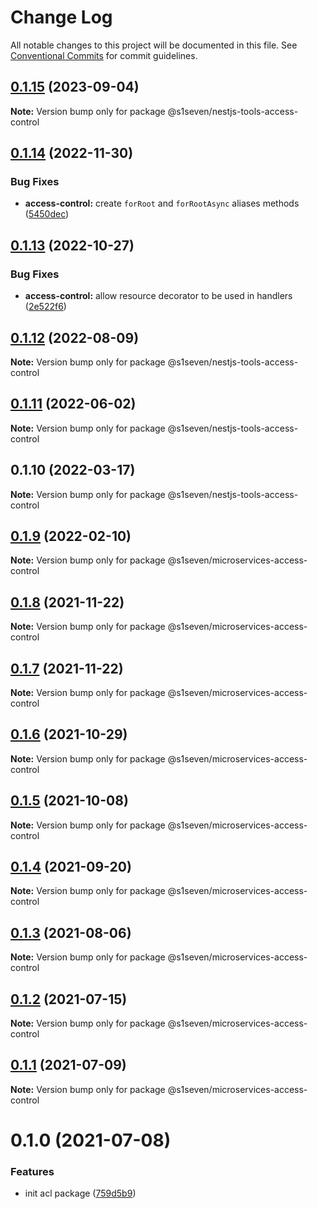 # Change Log

All notable changes to this project will be documented in this file.
See [Conventional Commits](https://conventionalcommits.org) for commit guidelines.

## [0.1.15](https://github.com/s1seven/nestjs-tools/compare/@s1seven/nestjs-tools-access-control@0.1.14...@s1seven/nestjs-tools-access-control@0.1.15) (2023-09-04)

**Note:** Version bump only for package @s1seven/nestjs-tools-access-control

## [0.1.14](https://github.com/s1seven/nestjs-tools/compare/@s1seven/nestjs-tools-access-control@0.1.13...@s1seven/nestjs-tools-access-control@0.1.14) (2022-11-30)

### Bug Fixes

- **access-control:** create `forRoot` and `forRootAsync` aliases methods ([5450dec](https://github.com/s1seven/nestjs-tools/commit/5450dec27e076c023f668d5713b31eecd9b29f56))

## [0.1.13](https://github.com/s1seven/nestjs-tools/compare/@s1seven/nestjs-tools-access-control@0.1.12...@s1seven/nestjs-tools-access-control@0.1.13) (2022-10-27)

### Bug Fixes

- **access-control:** allow resource decorator to be used in handlers ([2e522f6](https://github.com/s1seven/nestjs-tools/commit/2e522f664902bd6a0aff7b839ff55d88860ac2cd))

## [0.1.12](https://github.com/s1seven/nestjs-tools/compare/@s1seven/nestjs-tools-access-control@0.1.11...@s1seven/nestjs-tools-access-control@0.1.12) (2022-08-09)

**Note:** Version bump only for package @s1seven/nestjs-tools-access-control

## [0.1.11](https://github.com/s1seven/nestjs-tools/compare/@s1seven/nestjs-tools-access-control@0.1.10...@s1seven/nestjs-tools-access-control@0.1.11) (2022-06-02)

**Note:** Version bump only for package @s1seven/nestjs-tools-access-control

## 0.1.10 (2022-03-17)

**Note:** Version bump only for package @s1seven/nestjs-tools-access-control

## [0.1.9](https://github.com/s1seven/microservices-common/compare/@s1seven/microservices-access-control@0.1.8...@s1seven/microservices-access-control@0.1.9) (2022-02-10)

**Note:** Version bump only for package @s1seven/microservices-access-control

## [0.1.8](https://github.com/s1seven/microservices-common/compare/@s1seven/microservices-access-control@0.1.7...@s1seven/microservices-access-control@0.1.8) (2021-11-22)

**Note:** Version bump only for package @s1seven/microservices-access-control

## [0.1.7](https://github.com/s1seven/microservices-common/compare/@s1seven/microservices-access-control@0.1.6...@s1seven/microservices-access-control@0.1.7) (2021-11-22)

**Note:** Version bump only for package @s1seven/microservices-access-control

## [0.1.6](https://github.com/s1seven/microservices-common/compare/@s1seven/microservices-access-control@0.1.5...@s1seven/microservices-access-control@0.1.6) (2021-10-29)

**Note:** Version bump only for package @s1seven/microservices-access-control

## [0.1.5](https://github.com/s1seven/microservices-common/compare/@s1seven/microservices-access-control@0.1.4...@s1seven/microservices-access-control@0.1.5) (2021-10-08)

**Note:** Version bump only for package @s1seven/microservices-access-control

## [0.1.4](https://github.com/s1seven/microservices-common/compare/@s1seven/microservices-access-control@0.1.3...@s1seven/microservices-access-control@0.1.4) (2021-09-20)

**Note:** Version bump only for package @s1seven/microservices-access-control

## [0.1.3](https://github.com/s1seven/microservices-common/compare/@s1seven/microservices-access-control@0.1.2...@s1seven/microservices-access-control@0.1.3) (2021-08-06)

**Note:** Version bump only for package @s1seven/microservices-access-control

## [0.1.2](https://github.com/s1seven/microservices-common/compare/@s1seven/microservices-access-control@0.1.1...@s1seven/microservices-access-control@0.1.2) (2021-07-15)

**Note:** Version bump only for package @s1seven/microservices-access-control

## [0.1.1](https://github.com/s1seven/microservices-common/compare/@s1seven/microservices-access-control@0.1.0...@s1seven/microservices-access-control@0.1.1) (2021-07-09)

**Note:** Version bump only for package @s1seven/microservices-access-control

# 0.1.0 (2021-07-08)

### Features

- init acl package ([759d5b9](https://github.com/s1seven/microservices-common/commit/759d5b9fbd7822bc863d5b171b08bbfce285dae6))
